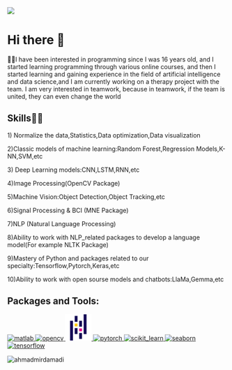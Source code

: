 <img src="https://media.licdn.com/dms/image/C5112AQHJOZ3yHW-IpA/article-cover_image-shrink_600_2000/0/1568294141948?e=2147483647&v=beta&t=gcmkmtajD9bJh-b9Qa31n8P0FCDGI4TfJ808XrNCsso" >


# Hi there 👋

🧑‍💻I have been interested in programming since I was 16 years old, and I started learning programming 
through various online courses, and then I started learning and gaining experience in the field of 
artificial intelligence and data science,and I am currently working on a therapy project with the team.
I am very interested in teamwork, because in teamwork, if the team is united, they can even change the world

## Skills🧑‍💻


<p>1) Normalize the data,Statistics,Data optimization,Data visualization</p>
<p>2)Classic models of machine learning:Random Forest,Regression Models,K-NN,SVM,etc</p>
<p>3) Deep Learning models:CNN,LSTM,RNN,etc</p>
<p>4)Image Processing(OpenCV Package)</p>
<p>5)Machine Vision:Object Detection,Object Tracking,etc</p>
<p>6)Signal Processing & BCI (MNE Package)</p>
<p>7)NLP (Natural Language Processing)</p>
<p>8)Ability to work with NLP_related packages to develop a language model(For example NLTK Package)</p>
<p>9)Mastery of Python and packages related to our specialty:Tensorflow,Pytorch,Keras,etc</p>
<p>10)Ability to work with open sourse models and chatbots:LlaMa,Gemma,etc</p>


## Packages and Tools:
<p align="left">
    <a href="https://www.mathworks.com/" target="_blank" rel="noreferrer">
        <img src="https://upload.wikimedia.org/wikipedia/commons/2/21/Matlab_Logo.png" alt="matlab" width="60" height="60" class="icon-spacing"/>
    </a>
    <a href="https://opencv.org/" target="_blank" rel="noreferrer">
        <img src="https://www.vectorlogo.zone/logos/opencv/opencv-icon.svg" alt="opencv" width="60" height="60" class="icon-spacing"/>
    </a>
    <a href="https://pandas.pydata.org/" target="_blank" rel="noreferrer">
        <img src="https://raw.githubusercontent.com/devicons/devicon/2ae2a900d2f041da66e950e4d48052658d850630/icons/pandas/pandas-original.svg" alt="pandas" width="60" height="60" class="icon-spacing"/>
    </a>
    <a href="https://pytorch.org/" target="_blank" rel="noreferrer">
        <img src="https://www.vectorlogo.zone/logos/pytorch/pytorch-icon.svg" alt="pytorch" width="60" height="60" class="icon-spacing"/>
    </a>
    <a href="https://scikit-learn.org/" target="_blank" rel="noreferrer">
        <img src="https://upload.wikimedia.org/wikipedia/commons/0/05/Scikit_learn_logo_small.svg" alt="scikit_learn" width="60" height="60" class="icon-spacing"/>
    </a>
    <a href="https://seaborn.pydata.org/" target="_blank" rel="noreferrer">
        <img src="https://seaborn.pydata.org/_images/logo-mark-lightbg.svg" alt="seaborn" width="60" height="60" class="icon-spacing"/>
    </a>
    <a href="https://www.tensorflow.org" target="_blank" rel="noreferrer">
        <img src="https://www.vectorlogo.zone/logos/tensorflow/tensorflow-icon.svg" alt="tensorflow" width="60" height="60" class="icon-spacing"/>
    </a>
</p>



<p><img align="center" src="https://github-readme-stats.vercel.app/api/top-langs?username=ahmadmirdamadi&show_icons=true&locale=en&layout=compact" alt="ahmadmirdamadi" /></p>



